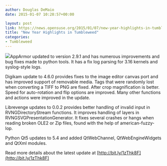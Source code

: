 ```yaml
---
author: Douglas DeMaio
date: 2015-01-07 10:28:57+00:00

layout: post
link: https://news.opensuse.org/2015/01/07/new-year-highlights-in-tumbleweed/
title: "New Year Highlights in Tumbleweed"
categories:
- Tumbleweed
---
```

[![](https://en.opensuse.org/images/c/c1/Tumbleweed.png)](https://en.opensuse.org/images/c/c1/Tumbleweed.png)AppArmor updated to version 2.9.1 and has numerous improvements and bug fixes made to python tools. It has a fix log parsing for 3.16 kernels and syslog-style logs.

Digikam update to 4.6.0 provides fixes to the image editor canvas port and has improved support of removable media. Tags that were randomly lost when converting a TIFF to PNG are fixed. After crop magnification is better. Speed for auto-rotation and flip options are improved. Many other functions and actions were improved in the update.

<!-- more -->Librevenge updates to 0.0.2 provides better handling of invalid input in RVNGDirectoryStream functions. It improves handling of layers in RVNGSVGPresentationGenerator. It fixes several crashes or hangs when reading broken OLE2 or Zip files, found with the help of american-fuzzy-lop.

Python Qt5 updates to 5.4 and added QtWebChannel, QtWebEngineWidgets and QtXml modules.

Read more details about the latest update at [http://bit.ly/1zThk8F](http://bit.ly/1zThk8F)		

